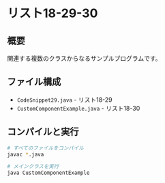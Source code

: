 # リスト18-29-30

## 概要
関連する複数のクラスからなるサンプルプログラムです。

## ファイル構成
- `CodeSnippet29.java` - リスト18-29
- `CustomComponentExample.java` - リスト18-30

## コンパイルと実行
```bash
# すべてのファイルをコンパイル
javac *.java

# メインクラスを実行
java CustomComponentExample
```
